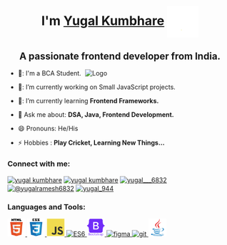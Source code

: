 <h1 align="center">I'm <a href="https://github.com/Yugal2003" target="_blank">Yugal Kumbhare</a> <img align="center" src="https://github.com/Kathryn-Jie/Kathryn-Jie/blob/main/wave.gif?raw=true" width="70" heigth="70"></h1>
<h2 align="center">A passionate frontend developer from India.</h2>
<img  align="right" src="https://i.pinimg.com/originals/54/e3/7d/54e37d8074ebcde1d96c77d7b2a7f310.gif"  width="330" heigth="190"  alt="Logo">

- 🏫: I'm a BCA Student.

- 🔭: I’m currently working on Small JavaScript projects.

- 🌱: I’m currently learning **Frontend Frameworks.**

- 💬 Ask me about: **DSA, Java, Frontend Development.**

- 😄 Pronouns: He/His

- ⚡ Hobbies : **Play Cricket, Learning New Things...**

<h3 align="left">Connect with me:</h3>
<p align="left">
<a href="https://linkedin.com/in/yugal kumbhare" target="blank"><img  target="_blank" align="center" src="https://raw.githubusercontent.com/rahuldkjain/github-profile-readme-generator/master/src/images/icons/Social/linked-in-alt.svg" alt="yugal kumbhare" height="30" width="40"  /></a>
<a href="https://fb.com/yugal kumbhare" target="blank"><img align="center" src="https://raw.githubusercontent.com/rahuldkjain/github-profile-readme-generator/master/src/images/icons/Social/facebook.svg" alt="yugal kumbhare" height="30" width="40" /></a>
<a href="https://instagram.com/yugal___6832" target="blank"><img align="center" src="https://raw.githubusercontent.com/rahuldkjain/github-profile-readme-generator/master/src/images/icons/Social/instagram.svg" alt="yugal___6832" height="30" width="40" /></a>
<a href="https://www.hackerrank.com/@yugalramesh6832" target="blank"><img align="center" src="https://raw.githubusercontent.com/rahuldkjain/github-profile-readme-generator/master/src/images/icons/Social/hackerrank.svg" alt="@yugalramesh6832" height="30" width="40" /></a>
<a href="https://www.leetcode.com/yugal_944" target="blank"><img align="center" src="https://raw.githubusercontent.com/rahuldkjain/github-profile-readme-generator/master/src/images/icons/Social/leet-code.svg" alt="yugal_944" height="30" width="40" /></a>
</p>

<h3 align="left">Languages and Tools:</h3>
<p align="left"> </a> <a href="https://www.w3.org/html/" target="_blank" rel="noreferrer"> <img src="https://raw.githubusercontent.com/devicons/devicon/master/icons/html5/html5-original-wordmark.svg" alt="html5" width="40" height="40"/> </a>  <a href="https://www.w3schools.com/css/" target="_blank" rel="noreferrer"> <img src="https://raw.githubusercontent.com/devicons/devicon/master/icons/css3/css3-original-wordmark.svg" alt="css3" width="40" height="40"/> </a>
 <a href="https://developer.mozilla.org/en-US/docs/Web/JavaScript" target="_blank" rel="noreferrer"> <img src="https://raw.githubusercontent.com/devicons/devicon/master/icons/javascript/javascript-original.svg" alt="javascript" width="40" height="40"/> </a><a href="https://www.w3schools.com/Js/js_es6.asp" target="_blank" rel="noreferrer"> <img src="https://s3-ap-northeast-1.amazonaws.com/wp.lancers.jp/engineerblog/wp-content/uploads/2016/02/es6-logo.png" alt="ES6" width="40" height="40"/> </a> <a href="https://getbootstrap.com" target="_blank" rel="noreferrer"> <img src="https://raw.githubusercontent.com/devicons/devicon/master/icons/bootstrap/bootstrap-plain-wordmark.svg" alt="bootstrap" width="40" height="40"/> </a><a href="https://www.figma.com/" target="_blank" rel="noreferrer"> <img src="https://www.vectorlogo.zone/logos/figma/figma-icon.svg" alt="figma" width="40" height="40"/> </a> <a href="https://git-scm.com/" target="_blank" rel="noreferrer"> <img src="https://www.vectorlogo.zone/logos/git-scm/git-scm-icon.svg" alt="git" width="40" height="40"/> <a href="https://www.java.com" target="_blank" rel="noreferrer"> <img src="https://raw.githubusercontent.com/devicons/devicon/master/icons/java/java-original.svg" alt="java" width="40" height="40"/> </a></p>
